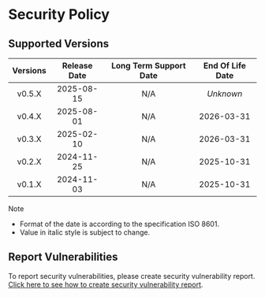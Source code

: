 # Security Policy

## Supported Versions

| **Versions** | **Release Date** | **Long Term Support Date** | **End Of Life Date** |
|:-:|:-:|:-:|:-:|
| v0.5.X | 2025-08-15 | N/A | *Unknown* |
| v0.4.X | 2025-08-01 | N/A | 2026-03-31 |
| v0.3.X | 2025-02-10 | N/A | 2026-03-31 |
| v0.2.X | 2024-11-25 | N/A | 2025-10-31 |
| v0.1.X | 2024-11-03 | N/A | 2025-10-31 |

> [!NOTE]
> - Format of the date is according to the specification ISO 8601.
> - Value in italic style is subject to change.

## Report Vulnerabilities

To report security vulnerabilities, please create security vulnerability report. [Click here to see how to create security vulnerability report](https://github.com/hugoalh/hugoalh/blob/main/guides/universal-contributing.md#create-security-vulnerability-report).
